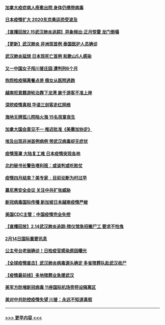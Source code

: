 #### [加拿大疫症病人痊愈出院 身体仍携带病毒](../pages/prog202/a102778061.md?t=02160633) 
#### [日本疫情扩大 2020东京奥运恐受波及](../pages/prog202/a102778049.md?t=02160633) 
#### [【直播回放2.15武汉肺炎追踪】异象频出:正月惊雷 龙门倒塌](../pages/prog202/a102777974.md?t=02160633) 
#### [【更新】武汉肺炎 非洲现首例 泰国医护人员确诊](../pages/prog202/a102770740.md?t=02160633) 
#### [武汉肺炎延烧 日本现死亡首例 和歌山5人感染](../pages/prog202/a102777815.md?t=02160633) 
#### [又一中国女子闯川普庄园 遭判刑6个月](../pages/prog202/a102777673.md?t=02160633) 
#### [抱怨检疫隔离餐点差 俄女从医院逃跑](../pages/prog202/a102777667.md?t=02160633) 
#### [越南拒意籍游轮泊靠下龙湾 逾千游客不准上岸](../pages/prog202/a102777646.md?t=02160633) 
#### [深挖疫情真相 华语三剑客走红网络](../pages/prog202/a102777624.md?t=02160633) 
#### [海地无牌孤儿院陷火海 15名孩童丧生](../pages/prog202/a102777620.md?t=02160633) 
#### [加拿大国会意见不一 推迟批准《美墨加协定》](../pages/prog202/a102777575.md?t=02160633) 
#### [埃及出现非洲首例病例 带武汉病毒却无症状](../pages/prog202/a102777559.md?t=02160633) 
#### [疫情笼罩 大陆复工难 日本疫情突现各地](../pages/prog202/a102777455.md?t=02160633) 
#### [北约秘书长警告塔利班：或谈判或吃败仗](../pages/prog202/a102777442.md?t=02160633) 
#### [疫情四月结束？美专家﹕目前论断为时过早](../pages/prog202/a102777248.md?t=02160633) 
#### [慕尼黑安全会议 关注中共扩张威胁](../pages/prog202/a102777254.md?t=02160633) 
#### [新冠病毒国际传播 新加坡日本越南疫情严峻](../pages/prog202/a102777245.md?t=02160633) 
#### [美国CDC主管：中国疫情完全失控](../pages/prog202/a102777236.md?t=02160633) 
#### [【直播回放】2.14武汉肺炎追踪:殡仪馆急招搬尸工 要求不怕鬼](../pages/prog202/a102777141.md?t=02160633) 
#### [2月14日国际重要讯息](../pages/prog202/a102777073.md?t=02160633) 
#### [公主号台老翁确诊！日检疫官感染原因曝光](../pages/prog202/a102777075.md?t=02160633) 
#### [【全球疫情直击】武汉肺炎病毒源头确定 多省殡葬队赴武汉收尸](../pages/prog202/a102777026.md?t=02160633) 
#### [【疫情最前线】多地殡葬业急援武汉](../pages/prog202/a102776986.md?t=02160633) 
#### [美军方防堵新冠病毒 11座国际机场旁将设隔离区](../pages/prog202/a102776870.md?t=02160633) 
#### [美对中共防控疫情失望 川普：永远不知道真假](../pages/prog202/a102776836.md?t=02160633) 

----
#### [ >>> 更早内容 <<< ](../indexes/prog202-earlier.md)

